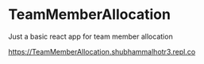# TeamMemberAllocation

Just a basic react app for team member allocation

https://TeamMemberAllocation.shubhammalhotr3.repl.co
